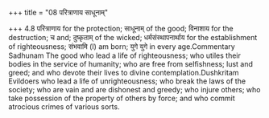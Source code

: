 +++
title = "08 परित्राणाय साधूनाम्"

+++
4.8 परित्राणाय for the protection; साधूनाम् of the good; विनाशाय for the
destruction; च and; दुष्कृताम् of the wicked; धर्मसंस्थापनार्थाय for the
establishment of righteousness; संभवामि (I) am born; युगे युगे in every
age.Commentary Sadhunam The good who lead a life of righteousness; who
utiles their bodies in the service of humanity; who are free from
selfishness; lust and greed; and who devote their lives to divine
contemplation.Dushkritam Evildoers who lead a life of unrighteousness;
who break the laws of the society; who are vain and are dishonest and
greedy; who injure others; who take possession of the property of others
by force; and who commit atrocious crimes of various sorts.
